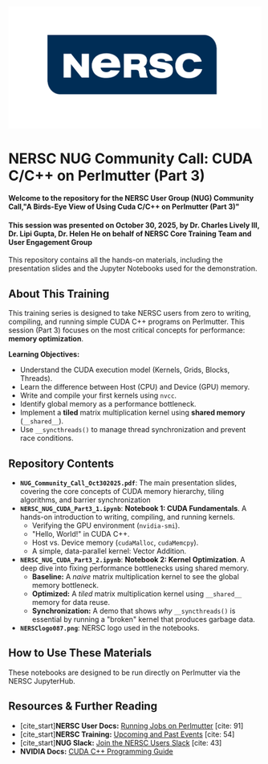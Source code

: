 ![NERSC Logo](NERSClogo087.png)

# NERSC NUG Community Call: CUDA C/C++ on Perlmutter (Part 3)

#### Welcome to the repository for the NERSC User Group (NUG) Community Call,"A Birds-Eye View of Using Cuda C/C++ on Perlmutter (Part 3)"
#### This session was presented on October 30, 2025, by Dr. Charles Lively III, Dr. Lipi Gupta, Dr. Helen He on behalf of NERSC Core Training Team and User Engagement Group

This repository contains all the hands-on materials, including the presentation slides and the Jupyter Notebooks used for the demonstration.

## About This Training

This training series is designed to take NERSC users from zero to writing, compiling, and running simple CUDA C++ programs on Perlmutter. This session (Part 3) focuses on the most critical concepts for performance: **memory optimization**.

**Learning Objectives:**
* Understand the CUDA execution model (Kernels, Grids, Blocks, Threads).
* Learn the difference between Host (CPU) and Device (GPU) memory.
* Write and compile your first kernels using `nvcc`.
* Identify global memory as a performance bottleneck.
* Implement a **tiled** matrix multiplication kernel using **shared memory** (`__shared__`).
* Use `__syncthreads()` to manage thread synchronization and prevent race conditions.

##  Repository Contents

* **`NUG_Community_Call_Oct302025.pdf`**: The main presentation slides, covering the core concepts of CUDA memory hierarchy, tiling algorithms, and barrier synchronization
* **`NERSC_NUG_CUDA_Part3_1.ipynb`**: **Notebook 1: CUDA Fundamentals**. A hands-on introduction to writing, compiling, and running kernels.
    * Verifying the GPU environment (`nvidia-smi`).
    * "Hello, World!" in CUDA C++.
    * Host vs. Device memory (`cudaMalloc`, `cudaMemcpy`).
    * A simple, data-parallel kernel: Vector Addition.
* **`NERSC_NUG_CUDA_Part3_2.ipynb`**: **Notebook 2: Kernel Optimization**. A deep dive into fixing performance bottlenecks using shared memory.
    * **Baseline:** A *naive* matrix multiplication kernel to see the global memory bottleneck.
    * **Optimized:** A *tiled* matrix multiplication kernel using `__shared__` memory for data reuse.
    * **Synchronization:** A demo that shows *why* `__syncthreads()` is essential by running a "broken" kernel that produces garbage data.
* **`NERSClogo087.png`**: NERSC logo used in the notebooks.

## How to Use These Materials

These notebooks are designed to be run directly on Perlmutter via the NERSC JupyterHub.


## Resources & Further Reading

* [cite_start]**NERSC User Docs:** [Running Jobs on Perlmutter](https://docs.nersc.gov/jobs/) [cite: 91]
* [cite_start]**NERSC Training:** [Upcoming and Past Events](https://www.nersc.gov/users/training/events/) [cite: 54]
* [cite_start]**NUG Slack:** [Join the NERSC Users Slack](https://www.nersc.gov/users/user-news/join-the-nersc-users-slack-sponsored-by-nug-today) [cite: 43]
* **NVIDIA Docs:** [CUDA C++ Programming Guide](https://docs.nvidia.com/cuda/cuda-c-programming-guide/index.html)
